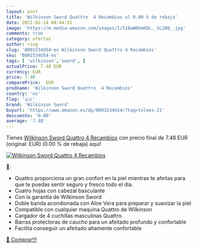 ```yaml
---
layout: post
title: 'Wilkinson Sword Quattro  4 Recambios al 0.00 % de rebaja'
date: 2021-02-14 08:44:31
image: 'https://m.media-amazon.com/images/I/510wW6KmKDL._SL200_.jpg'
comments: true
category: ofertas
author: ring
slug: 'B001534US4-es Wilkinson Sword Quattro 4 Recambios'
sku: 'B001534US4-es'
tags: [ 'wilkinson','sword', ]
actualPrice: 7.48 EUR
currency: EUR
price: 7.48
comparePrice:  EUR
prodname: 'Wilkinson Sword Quattro  4 Recambios'
country: 'es'
flag: '🇪🇸'
brand: 'Wilkinson Sword'
buyurl: 'https://www.amazon.es/dp/B001534US4/?tag=tolees-21'
descuento: '0.00'
average: '7.48'
---
```


Tienes [Wilkinson Sword Quattro  4 Recambios](https://www.amazon.es/dp/B001534US4/?tag=tolees-21) con precio final de  7.48 EUR (original:  EUR) (0.00 %  de rebaja) aqui!

[![Wilkinson Sword Quattro  4 Recambios](https://m.media-amazon.com/images/I/510wW6KmKDL._SL200_.jpg)](https://www.amazon.es/dp/B001534US4/?tag=tolees-21)

🔎:

- Quattro proporciona un gran confort en la piel mientras te afeitas para que te puedas sentir seguro y fresco todo el dia.
- Cuatro hojas con cabezal basculante
- Con la garantia de Wilkinson Sword
- Doble banda acondionada con Aloe Vera para preparar y suavizar la piel
- Compatible con cualquier maquina Quattro de Wilkinson
- Cargador de 4 cuchillas masculinas Quattro.
- Barras protectoras de caucho para un afeitado profundo y confortable
- Facilita conseguir un afeitado altamente confortable

[🛒 Comprar!!!](https://www.amazon.es/dp/B001534US4/?tag=tolees-21)
